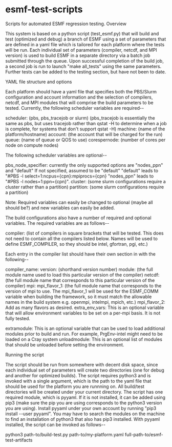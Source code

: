 # esmf-test-scripts

Scripts for automated ESMF regression testing.
Overview

This system is based on a python script (test_esmf.py) that will build and test (optimized and debug) a branch of ESMF using a set of parameters 
that are defined in a yaml file which is tailored for each platform where the tests will be run. Each individual set of parameters (compiler, 
netcdf, and MPI version) is used to build ESMF in a separate directory via a batch job submitted through the queue. Upon successful completion of 
the build job, a second job is run to launch "make all_tests" using the same parameters. Further tests can be added to the testing section, but 
have not been to date.

YAML file structure and options

Each platform should have a yaml file that specifies both the PBS/Slurm configuration and account information and the selection of compilers,
netcdf, and MPI modules that will comprise the build parameters to be tested. Currently, the following scheduler variables are required--

scheduler: (pbs, pbs_tracejob or slurm)
    (pbs_tracejob is essentially the same as pbs, but uses tracejob rather than qstat -H to determine when a job is complete, for systems that don't support qstat -H)
machine: (name of the platform/hostname)
account: (the account that will be charged for the run)
queue: (name of queue or QOS to use)
corespernode: (number of cores per node on compute nodes)

The following scheduler variables are optional--

pbs_node_specifier: currently the only supported options are "nodes_ppn" and "default"
    If not specified, assumed to be "default"
    "default" leads to "#PBS -l select=1:ncpus={cpn}:mpiprocs={cpn}
    "nodes_ppn" leads to "#PBS -l nodes=1:ppn={cpn}".
cluster: (some slurm configurations require a cluster rather than a partition)
partition: (some slurm configurations require a partition)

Note: Required variables can easily be changed to optional (maybe all should be?) and new variables can easily be added.

The build configurations also have a number of required and optional variables. The required variables are as follows--

compiler: (list of compilers in square brackets that will be tested. This does not need to contain all the compilers listed below. Names will be used to 
           define ESMF_COMPILER, so they should be intel, gfortran, pgi, etc.)

Each entry in the compiler list should have their own section in with the following--

compiler_name:
  version: (shorthand version number)
    module: (the full module name used to load this particular version of the compiler)
    netcdf: (the full module name that corresponds to this particular version of the compiler)
    mpi: 
      mpi_flavor_1: (the full module name that corresponds to the version of mpi to use. The mpi_flavor_1 will be used for the ESMF_COMM variable
                     when building the framework, so it must match the allowable names in the build system e.g. openmpi, intelmpi, mpich, etc.)
      mpi_flavor_2: Add as many flavors as desired.
    extra_env_vars: This is an optional variable that will allow environment variables to be set on a per-mpi basis. It is not fully tested.

  extramodule: This is an optional variable that can be used to load additional modules prior to build and run. For example, PrgEnv-intel might need 
               to be loaded on a Cray system
  unloadmodule: This is an optional list of modules that should be unloaded before setting the environment. 
  

Running the script

The script should be run from somewhere with decent disk space, since each individual set of parameters will create two directories (one for
debug and another for optimized builds). The script requires python3 and is invoked with a single argument, which is the path to the 
yaml file that should be used for the platform you are runnning on. All build/test directories will be created under your current directory.
The script has one required module, which is pyyaml. If it is not installed, it can be added using pip3 (make sure the pip you are using 
corresponds to the python3 version you are using). Install pyyaml under your own account by running "pip3 install --user pyyaml". You may 
have to search the modules on the machine to find an installation of python3 that also has pip3 installed. With pyyaml installed, the script
can be invoked as follows--

python3 path-to/build-test.py path-to/my-platform.yaml full-path-to/esmf-test-artifacts 

